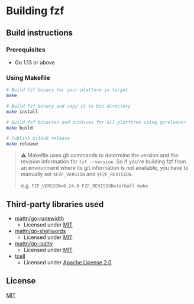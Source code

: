 Building fzf
============

Build instructions
------------------

### Prerequisites

- Go 1.13 or above

### Using Makefile

```sh
# Build fzf binary for your platform in target
make

# Build fzf binary and copy it to bin directory
make install

# Build fzf binaries and archives for all platforms using goreleaser
make build

# Publish GitHub release
make release
```

> :warning: Makefile uses git commands to determine the version and the
> revision information for `fzf --version`. So if you're building fzf from an
> environment where its git information is not available, you have to manually
> set `$FZF_VERSION` and `$FZF_REVISION`.
>
> e.g. `FZF_VERSION=0.24.0 FZF_REVISION=tarball make`

Third-party libraries used
--------------------------

- [mattn/go-runewidth](https://github.com/mattn/go-runewidth)
    - Licensed under [MIT](http://mattn.mit-license.org)
- [mattn/go-shellwords](https://github.com/mattn/go-shellwords)
    - Licensed under [MIT](http://mattn.mit-license.org)
- [mattn/go-isatty](https://github.com/mattn/go-isatty)
    - Licensed under [MIT](http://mattn.mit-license.org)
- [tcell](https://github.com/gdamore/tcell)
    - Licensed under [Apache License 2.0](https://github.com/gdamore/tcell/blob/master/LICENSE)

License
-------

[MIT](LICENSE)
